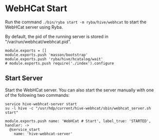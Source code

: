 
# WebHCat Start

Run the command `./bin/ryba start -m ryba/hive/webhcat` to start the WebHCat
server using Ryba.

By default, the pid of the running server is stored in
"/var/run/webhcat/webhcat.pid".

    module.exports = []
    module.exports.push 'masson/bootstrap'
    module.exports.push 'ryba/hive/hcatalog/wait'
    # module.exports.push require('./index').configure

## Start Server

Start the WebHCat server. You can also start the server manually with one of the
following two commands:

```
service hive-webhcat-server start
su -l hive -c "/usr/hdp/current/hive-webhcat/sbin/webhcat_server.sh start"
```

    module.exports.push name: 'WebHCat # Start', label_true: 'STARTED', handler: ->
      @service_start
        name: 'hive-webhcat-server'
